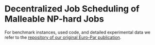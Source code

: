 # Decentralized Job Scheduling of Malleable NP-hard Jobs

For benchmark instances, used code, and detailed experimental data we refer to the [repository of our original Euro-Par publication](https://github.com/domschrei/mallob-experimental-data).
